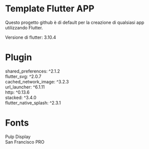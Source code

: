 # Template Flutter APP

Questo progetto github è di default per la creazione di qualsiasi app utilizzando Flutter.

Versione di flutter: 3.10.4

# Plugin

shared_preferences: ^2.1.2\
flutter_svg: ^2.0.7\
cached_network_image: ^3.2.3\
url_launcher: ^6.1.11\
http: ^0.13.6\
stacked: ^3.4.0\
flutter_native_splash: ^2.3.1

# Fonts

Pulp Display\
San Francisco PRO
